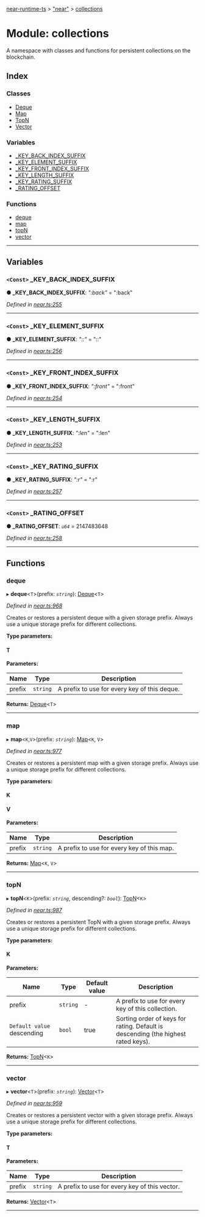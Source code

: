 [near-runtime-ts](../README.md) > ["near"](../modules/_near_.md) > [collections](../modules/_near_.collections.md)

# Module: collections

A namespace with classes and functions for persistent collections on the blockchain.

## Index

### Classes

* [Deque](../classes/_near_.collections.deque.md)
* [Map](../classes/_near_.collections.map.md)
* [TopN](../classes/_near_.collections.topn.md)
* [Vector](../classes/_near_.collections.vector.md)

### Variables

* [_KEY_BACK_INDEX_SUFFIX](_near_.collections.md#_key_back_index_suffix)
* [_KEY_ELEMENT_SUFFIX](_near_.collections.md#_key_element_suffix)
* [_KEY_FRONT_INDEX_SUFFIX](_near_.collections.md#_key_front_index_suffix)
* [_KEY_LENGTH_SUFFIX](_near_.collections.md#_key_length_suffix)
* [_KEY_RATING_SUFFIX](_near_.collections.md#_key_rating_suffix)
* [_RATING_OFFSET](_near_.collections.md#_rating_offset)

### Functions

* [deque](_near_.collections.md#deque-1)
* [map](_near_.collections.md#map-1)
* [topN](_near_.collections.md#topn-1)
* [vector](_near_.collections.md#vector-1)

---

## Variables

<a id="_key_back_index_suffix"></a>

### `<Const>` _KEY_BACK_INDEX_SUFFIX

**● _KEY_BACK_INDEX_SUFFIX**: *":back"* = ":back"

*Defined in [near.ts:255](https://github.com/nearprotocol/near-runtime-ts/blob/5196cd6/near.ts#L255)*

___
<a id="_key_element_suffix"></a>

### `<Const>` _KEY_ELEMENT_SUFFIX

**● _KEY_ELEMENT_SUFFIX**: *"::"* = "::"

*Defined in [near.ts:256](https://github.com/nearprotocol/near-runtime-ts/blob/5196cd6/near.ts#L256)*

___
<a id="_key_front_index_suffix"></a>

### `<Const>` _KEY_FRONT_INDEX_SUFFIX

**● _KEY_FRONT_INDEX_SUFFIX**: *":front"* = ":front"

*Defined in [near.ts:254](https://github.com/nearprotocol/near-runtime-ts/blob/5196cd6/near.ts#L254)*

___
<a id="_key_length_suffix"></a>

### `<Const>` _KEY_LENGTH_SUFFIX

**● _KEY_LENGTH_SUFFIX**: *":len"* = ":len"

*Defined in [near.ts:253](https://github.com/nearprotocol/near-runtime-ts/blob/5196cd6/near.ts#L253)*

___
<a id="_key_rating_suffix"></a>

### `<Const>` _KEY_RATING_SUFFIX

**● _KEY_RATING_SUFFIX**: *":r"* = ":r"

*Defined in [near.ts:257](https://github.com/nearprotocol/near-runtime-ts/blob/5196cd6/near.ts#L257)*

___
<a id="_rating_offset"></a>

### `<Const>` _RATING_OFFSET

**● _RATING_OFFSET**: *`u64`* = 2147483648

*Defined in [near.ts:258](https://github.com/nearprotocol/near-runtime-ts/blob/5196cd6/near.ts#L258)*

___

## Functions

<a id="deque-1"></a>

###  deque

▸ **deque**<`T`>(prefix: *`string`*): [Deque](../classes/_near_.collections.deque.md)<`T`>

*Defined in [near.ts:968](https://github.com/nearprotocol/near-runtime-ts/blob/5196cd6/near.ts#L968)*

Creates or restores a persistent deque with a given storage prefix. Always use a unique storage prefix for different collections.

**Type parameters:**

#### T 
**Parameters:**

| Name | Type | Description |
| ------ | ------ | ------ |
| prefix | `string` |  A prefix to use for every key of this deque. |

**Returns:** [Deque](../classes/_near_.collections.deque.md)<`T`>

___
<a id="map-1"></a>

###  map

▸ **map**<`K`,`V`>(prefix: *`string`*): [Map](../classes/_near_.collections.map.md)<`K`, `V`>

*Defined in [near.ts:977](https://github.com/nearprotocol/near-runtime-ts/blob/5196cd6/near.ts#L977)*

Creates or restores a persistent map with a given storage prefix. Always use a unique storage prefix for different collections.

**Type parameters:**

#### K 
#### V 
**Parameters:**

| Name | Type | Description |
| ------ | ------ | ------ |
| prefix | `string` |  A prefix to use for every key of this map. |

**Returns:** [Map](../classes/_near_.collections.map.md)<`K`, `V`>

___
<a id="topn-1"></a>

###  topN

▸ **topN**<`K`>(prefix: *`string`*, descending?: *`bool`*): [TopN](../classes/_near_.collections.topn.md)<`K`>

*Defined in [near.ts:987](https://github.com/nearprotocol/near-runtime-ts/blob/5196cd6/near.ts#L987)*

Creates or restores a persistent TopN with a given storage prefix. Always use a unique storage prefix for different collections.

**Type parameters:**

#### K 
**Parameters:**

| Name | Type | Default value | Description |
| ------ | ------ | ------ | ------ |
| prefix | `string` | - |  A prefix to use for every key of this collection. |
| `Default value` descending | `bool` | true |  Sorting order of keys for rating. Default is descending (the highest rated keys). |

**Returns:** [TopN](../classes/_near_.collections.topn.md)<`K`>

___
<a id="vector-1"></a>

###  vector

▸ **vector**<`T`>(prefix: *`string`*): [Vector](../classes/_near_.collections.vector.md)<`T`>

*Defined in [near.ts:959](https://github.com/nearprotocol/near-runtime-ts/blob/5196cd6/near.ts#L959)*

Creates or restores a persistent vector with a given storage prefix. Always use a unique storage prefix for different collections.

**Type parameters:**

#### T 
**Parameters:**

| Name | Type | Description |
| ------ | ------ | ------ |
| prefix | `string` |  A prefix to use for every key of this vector. |

**Returns:** [Vector](../classes/_near_.collections.vector.md)<`T`>

___

